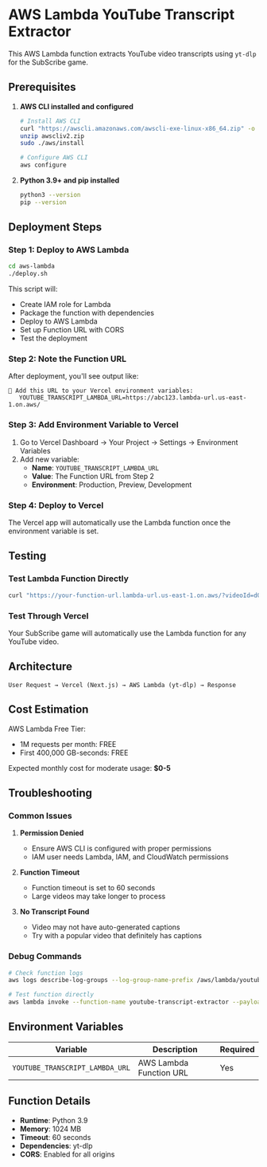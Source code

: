# AWS Lambda YouTube Transcript Extractor

This AWS Lambda function extracts YouTube video transcripts using `yt-dlp` for the SubScribe game.

## Prerequisites

1. **AWS CLI installed and configured**
   ```bash
   # Install AWS CLI
   curl "https://awscli.amazonaws.com/awscli-exe-linux-x86_64.zip" -o "awscliv2.zip"
   unzip awscliv2.zip
   sudo ./aws/install
   
   # Configure AWS CLI
   aws configure
   ```

2. **Python 3.9+ and pip installed**
   ```bash
   python3 --version
   pip --version
   ```

## Deployment Steps

### Step 1: Deploy to AWS Lambda

```bash
cd aws-lambda
./deploy.sh
```

This script will:
- Create IAM role for Lambda
- Package the function with dependencies
- Deploy to AWS Lambda
- Set up Function URL with CORS
- Test the deployment

### Step 2: Note the Function URL

After deployment, you'll see output like:
```
🔗 Add this URL to your Vercel environment variables:
   YOUTUBE_TRANSCRIPT_LAMBDA_URL=https://abc123.lambda-url.us-east-1.on.aws/
```

### Step 3: Add Environment Variable to Vercel

1. Go to Vercel Dashboard → Your Project → Settings → Environment Variables
2. Add new variable:
   - **Name**: `YOUTUBE_TRANSCRIPT_LAMBDA_URL`
   - **Value**: The Function URL from Step 2
   - **Environment**: Production, Preview, Development

### Step 4: Deploy to Vercel

The Vercel app will automatically use the Lambda function once the environment variable is set.

## Testing

### Test Lambda Function Directly
```bash
curl "https://your-function-url.lambda-url.us-east-1.on.aws/?videoId=dQw4w9WgXcQ&lang=en"
```

### Test Through Vercel
Your SubScribe game will automatically use the Lambda function for any YouTube video.

## Architecture

```
User Request → Vercel (Next.js) → AWS Lambda (yt-dlp) → Response
```

## Cost Estimation

AWS Lambda Free Tier:
- 1M requests per month: FREE
- First 400,000 GB-seconds: FREE

Expected monthly cost for moderate usage: **$0-5**

## Troubleshooting

### Common Issues

1. **Permission Denied**
   - Ensure AWS CLI is configured with proper permissions
   - IAM user needs Lambda, IAM, and CloudWatch permissions

2. **Function Timeout**
   - Function timeout is set to 60 seconds
   - Large videos may take longer to process

3. **No Transcript Found**
   - Video may not have auto-generated captions
   - Try with a popular video that definitely has captions

### Debug Commands

```bash
# Check function logs
aws logs describe-log-groups --log-group-name-prefix /aws/lambda/youtube-transcript-extractor

# Test function directly
aws lambda invoke --function-name youtube-transcript-extractor --payload '{"videoId":"dQw4w9WgXcQ"}' response.json
```

## Environment Variables

| Variable | Description | Required |
|----------|-------------|----------|
| `YOUTUBE_TRANSCRIPT_LAMBDA_URL` | AWS Lambda Function URL | Yes |

## Function Details

- **Runtime**: Python 3.9
- **Memory**: 1024 MB
- **Timeout**: 60 seconds
- **Dependencies**: yt-dlp
- **CORS**: Enabled for all origins